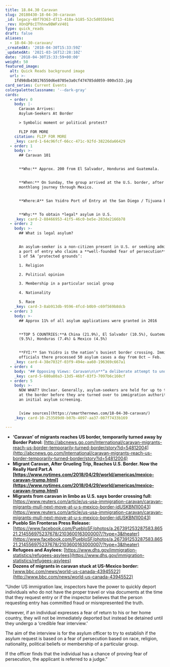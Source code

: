 ```yaml
---
title: 18.04.30 Caravan
slug: 20180430-18-04-30-caravan
_id: legacy-48f79363-d713-418a-b185-52c5d055b941
_rev: XOnQP8cIThhnw9BWFxV401
type: quick_reads
draft: false
aliases:
  - 18-04-30-caravan/
_createdAt: '2018-04-30T15:33:59Z'
_updatedAt: '2021-03-16T12:28:10Z'
date: '2018-04-30T15:33:59+00:00'
weight: 50
featured_image:
  alt: Quick Reads background image
  url: >-
    1fd98db430176550d6e8705e3a0cf474785dd059-800x533.jpg
card_series: Current Events
colorpaletteclassname: '--dark-gray'
cards:
  - order: 0
    body: |-
      Caravan Arrives:  
      Asylum-Seekers At Border

      > Symbolic moment or political protest?

      FLIP FOR MORE
    citation: FLIP FOR MORE
    _key: card-1-64c96fcf-66cc-471c-92fd-38226da66429
  - order: 1
    body: >-
      ## Caravan 101


      **Who:** Approx. 200 from El Salvador, Honduras and Guatemala.


      **When:** On Sunday, the group arrived at the U.S. border, after a
      monthlong journey through Mexico.


      **Where:A** San Ysidro Port of Entry at the San Diego / Tijuana border.


      **Why:** To obtain *legal* asylum in U.S.
    _key: card-2-88466953-41f5-46c0-be5e-283de2166b78
  - order: 2
    body: >-
      ## What is legal asylum?


      An asylum-seeker is a non-citizen present in U.S. or seeking admission at
      a port of entry who claims a **well-founded fear of persecution** based on
      1 of 5A ‘protected grounds’:  

      1. Religion  

      2. Political opinion  

      3. Membership in a particular social group  

      4. Nationality  

      5. Race
    _key: card-3-8ab913db-9596-4fcd-b0b9-c69f569b8dcb
  - order: 3
    body: >-
      ## Approx 11% of all asylum applications were granted in 2016


      **TOP 5 COUNTRIES:**A China (21.9%), El Salvador (10.5%), Guatemala
      (9.5%), Honduras (7.4%) & Mexico (4.5%)


      **FYI:** San Ysidro is the nation’s busiest border crossing. Immigration
      officials there processed 50 asylum cases a day from Oct – Feb.
    _key: card-4-38e7032f-03f9-494e-aa60-196369c667a1
  - order: 4
    body: "## Opposing Views: Caravan\n\n**“a deliberate attempt to undermine our laws and overwhelm our system”**  \nAG Jeff Sessions\n\n**‘For us, this is all about who we are as a country…I want it to be true that when we say, a\x18Liberty & justice for all,’ we mean it.”**  \nHeather Cronk, Showing Up for Racial Justice to NYT"
    _key: card-5-680a80a3-13d5-46bf-83f3-7097b6c160cf
  - order: 5
    body: >-
      NOW WHAT? Unclear. Generally, asylum-seekers are held for up to three days
      at the border before they are turned over to immigration authorities for
      an initial asylum screening.


      [view sources](https://smarthernews.com/18-04-30-caravan/)
    _key: card-10-253589d0-b07b-4097-aa37-087f7433b169

---
```

* **‘Caravan’ of migrants reaches US border, temporarily turned away by Border Patrol:** [http://abcnews.go.com/International/caravan-migrants-reach-us-border-temporarily-turned-border/story?id=54812004](http://abcnews.go.com/International/caravan-migrants-reach-us-border-temporarily-turned-border/story?id=54812004)
* **Migrant Caravan, After Grueling Trip, Reaches U.S. Border. Now the Really Hard Part.A [https://www.nytimes.com/2018/04/29/world/americas/mexico-caravan-trump.html](https://www.nytimes.com/2018/04/29/world/americas/mexico-caravan-trump.html)**
* **Migrants from caravan in limbo as U.S. says border crossing full:** [https://www.reuters.com/article/us-usa-immigration-caravan/caravan-migrants-mull-next-move-at-u-s-mexico-border-idUSKBN1I0043](https://www.reuters.com/article/us-usa-immigration-caravan/caravan-migrants-mull-next-move-at-u-s-mexico-border-idUSKBN1I0043)
* **Pueblo Sin Fronteras Press Release:** [https://www.facebook.com/PuebloSF/photos/a.267391253287583.86521.214556975237678/2103600163000007/?type=3&theater](https://www.facebook.com/PuebloSF/photos/a.267391253287583.86521.214556975237678/2103600163000007/?type=3&theater)
* **Refugees and Asylees:** [https://www.dhs.gov/immigration-statistics/refugees-asylees](https://www.dhs.gov/immigration-statistics/refugees-asylees)
* **Dozens of migrants in caravan stuck at US-Mexico border:** [www.bbc.com/news/world-us-canada-43945522](http://www.bbc.com/news/world-us-canada-43945522)

“Under US immigration law, inspectors have the power to quickly deport individuals who do not have the proper travel or visa documents at the time that they request entry or if the inspector believes that the person requesting entry has committed fraud or misrepresented the truth.

However, if an individual expresses a fear of return to his or her home country, they will not be immediately deported but instead be detained until they undergo a ‘credible fear interview.’

The aim of the interview is for the asylum officer to try to establish if the asylum request is based on a fear of persecution based on race, religion, nationality, political beliefs or membership of a particular group.

If the officer finds that the individual has a chance of proving fear of persecution, the applicant is referred to a judge.”